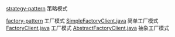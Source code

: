 [strategy-pattern](strategy-pattern) 策略模式


[factory-pattern](factory-pattern) 工厂模式
[SimpleFactoryClient.java](factory-pattern%2Fsrc%2Fmain%2Fjava%2Fcom%2Fcc%2Ffactory%2Fsimplefactory%2Fclient%2FSimpleFactoryClient.java) 简单工厂模式
[FactoryClient.java](factory-pattern%2Fsrc%2Fmain%2Fjava%2Fcom%2Fcc%2Ffactory%2Ffactory%2Fclient%2FFactoryClient.java) 工厂模式
[AbstractFactoryClient.java](factory-pattern%2Fsrc%2Fmain%2Fjava%2Fcom%2Fcc%2Ffactory%2Fabstractfactory%2Fclient%2FAbstractFactoryClient.java)  抽象工厂模式